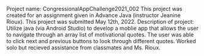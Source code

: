 Project name: CongressionalAppChallenge2021_002 
This project was created for an assignment given in Advance Java (instructor Jeanine Rioux). 
This project was submitted May 12th, 2022. 
Description of project: Utilize java (via Android Studio) to develop a moblie app that allows the user to navigate through
an array list of motivational quotes. The user was able to click next and previous buttons to look through different quotes.
Worked solo but recieved assistance from classmates and Ms. Rioux.
